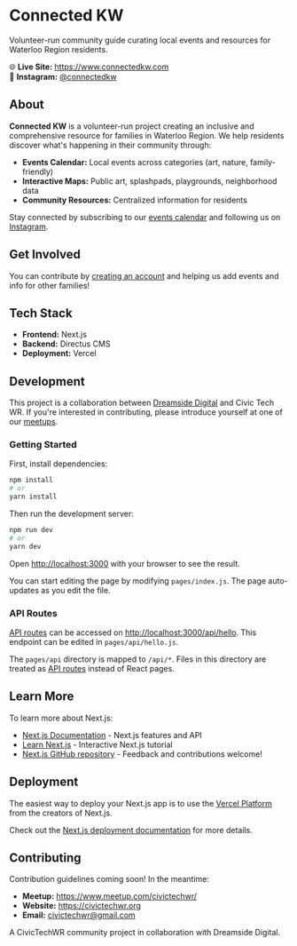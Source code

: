 # Connected KW

Volunteer-run community guide curating local events and resources for Waterloo Region residents.

🌐 **Live Site:** https://www.connectedkw.com  
📸 **Instagram:** [@connectedkw](https://instagram.com/connectedkw)

## About

**Connected KW** is a volunteer-run project creating an inclusive and comprehensive resource for families in Waterloo Region. We help residents discover what's happening in their community through:

- **Events Calendar:** Local events across categories (art, nature, family-friendly)
- **Interactive Maps:** Public art, splashpads, playgrounds, neighborhood data
- **Community Resources:** Centralized information for residents

Stay connected by subscribing to our [events calendar](https://www.connectedkw.com/events) and following us on [Instagram](https://instagram.com/connectedkw).

## Get Involved

You can contribute by [creating an account](https://cms.connectedkw.com/admin/register) and helping us add events and info for other families!

## Tech Stack

- **Frontend:** Next.js
- **Backend:** Directus CMS
- **Deployment:** Vercel

## Development

This project is a collaboration between [Dreamside Digital](https://www.dreamsidedigital.com/) and Civic Tech WR. If you're interested in contributing, please introduce yourself at one of our [meetups](https://www.meetup.com/civictechwr/).

### Getting Started

First, install dependencies:

```bash
npm install
# or
yarn install
```

Then run the development server:

```bash
npm run dev
# or
yarn dev
```

Open [http://localhost:3000](http://localhost:3000) with your browser to see the result.

You can start editing the page by modifying `pages/index.js`. The page auto-updates as you edit the file.

### API Routes

[API routes](https://nextjs.org/docs/api-routes/introduction) can be accessed on [http://localhost:3000/api/hello](http://localhost:3000/api/hello). This endpoint can be edited in `pages/api/hello.js`.

The `pages/api` directory is mapped to `/api/*`. Files in this directory are treated as [API routes](https://nextjs.org/docs/api-routes/introduction) instead of React pages.

## Learn More

To learn more about Next.js:

- [Next.js Documentation](https://nextjs.org/docs) - Next.js features and API
- [Learn Next.js](https://nextjs.org/learn) - Interactive Next.js tutorial
- [Next.js GitHub repository](https://github.com/vercel/next.js/) - Feedback and contributions welcome!

## Deployment

The easiest way to deploy your Next.js app is to use the [Vercel Platform](https://vercel.com/new?utm_medium=default-template&filter=next.js&utm_source=create-next-app&utm_campaign=create-next-app-readme) from the creators of Next.js.

Check out the [Next.js deployment documentation](https://nextjs.org/docs/deployment) for more details.

## Contributing

Contribution guidelines coming soon! In the meantime:

- **Meetup:** https://www.meetup.com/civictechwr/
- **Website:** https://civictechwr.org
- **Email:** civictechwr@gmail.com

A CivicTechWR community project in collaboration with Dreamside Digital.
